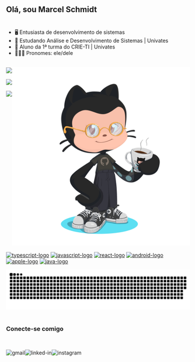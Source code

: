 ## Olá, sou Marcel Schmidt
#
- 🖥 Entusiasta de desenvolvimento de sistemas
- 🌱 Estudando Análise e Desenvolvimento de Sistemas | Univates
- 💾 Aluno da 1ª turma do CRIE-TI | Univates
- 🧔🏻‍♂️ Pronomes: ele/dele

<br />

<div style="display:flex">
  <div align="left">
    <a href="https://github.com/maaschmidt">
      <img style="display:block; margin-bottom: 1rem" src="https://github-readme-stats.vercel.app/api?username=maaschmidt&show_icons=true&count_private=true&theme=github_dark&title_color=39D253&icon_color=39D253&border_color=39D253&random=&randomss524272" />
      <img style="display:block; margin-bottom: 1rem"src="https://github-readme-streak-stats.herokuapp.com?user=maaschmidt&theme=github-dark&locale=pt-br&date_format=j%2Fn%5B%2FY%5D&fire=075F03&stroke=11690C" />
      <img style="display:block; margin-bottom: 1rem"src="https://github-readme-stats.vercel.app/api/top-langs/?username=maaschmidt&layout=compact&langs_count=5&hide=html&theme=github_dark&title_color=39D253&icon_color=39D253&border_color=39D253" />
    </a>
  </div>
  <div>
    <a href="https://github.com/maaschmidt">
      <img style="width: 44rem" alt="octocat" src="./assets/octocat-coffee.png" />
    </a>
  </div>
</div>

[<img src="https://cdn.jsdelivr.net/gh/devicons/devicon/icons/typescript/typescript-original.svg" height="30" width="42" alt="typescript-logo" />](https://github.com/maaschmidt)
[<img src="https://cdn.jsdelivr.net/gh/devicons/devicon/icons/javascript/javascript-original.svg" height="30" width="42" alt="javascript-logo" />](https://github.com/maaschmidt)
[<img src="https://cdn.jsdelivr.net/gh/devicons/devicon/icons/react/react-original.svg" height="30" width="42" alt="react-logo" />](https://github.com/maaschmidt)
[<img src="https://cdn.jsdelivr.net/gh/devicons/devicon/icons/android/android-original.svg" height="30" width="42" alt="android-logo" />](https://github.com/maaschmidt)
[<img src="https://cdn.jsdelivr.net/gh/devicons/devicon/icons/apple/apple-original.svg" height="30" width="42" alt="apple-logo" />](https://github.com/maaschmidt)
[<img src="https://cdn.jsdelivr.net/gh/devicons/devicon/icons/java/java-original.svg" height="30" width="42" alt="java-logo" />](https://github.com/maaschmidt)

![Snake animation](https://github.com/maaschmidt/maaschmidt/blob/output/github-contribution-grid-snake.svg)

#

### Conecte-se comigo

<br />

[<img align="left" alt="gmail" src="https://img.shields.io/static/v1?message=Gmail&logo=gmail&label=&color=D14836&logoColor=white&labelColor=&style=for-the-badge" />](mailto:marcel.schmidt@universo.univates.br)
[<img align="left" alt="linked-in" src="https://img.shields.io/badge/linkedin-%230077B5.svg?&style=for-the-badge&logo=linkedin&logoColor=white" />](https://linkedin.com/in/maaschmidt)
[<img align="left" alt="instagram" src="https://img.shields.io/badge/Instagram-E4405F?style=for-the-badge&logo=instagram&logoColor=white" />](https://instagram.com/maaschmidt_)

<!-- ## Other Stuff -->

<!-- [![Visitas](https://badges.strrl.dev/visits/maaschmidt/maaschmidt?style=for-the-badge&color=39D253)](https://github.com/maaschmidt/maaschmidt) -->